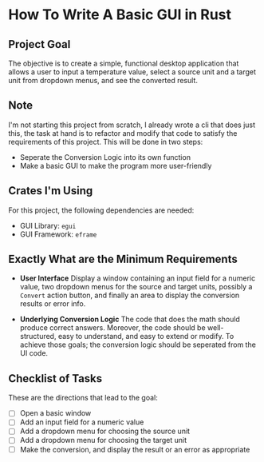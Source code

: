 # How To Write A Basic GUI in Rust

## Project Goal

The objective is to create a simple, functional desktop
application that allows a user to input a temperature value, select a source
unit and a target unit from dropdown menus, and see the converted result.

## Note

I'm not starting this project from scratch, I already wrote a cli that
does just this, the task at hand is to refactor and modify that code
to satisfy the requirements of this project.
This will be done in two steps:

- Seperate the Conversion Logic into its own function
- Make a basic GUI to make the program more user-friendly

## Crates I'm Using

For this project, the following dependencies are needed:

- GUI Library: `egui`
- GUI Framework: `eframe`

## Exactly What are the Minimum Requirements

- **User Interface**
  Display a window containing an input field for a numeric value, two
  dropdown menus for the source and target units, possibly a `Convert`
  action button, and finally an area to display the conversion results
  or error info.

- **Underlying Conversion Logic**
  The code that does the math should produce correct answers. Moreover,
  the code should be well-structured, easy to understand, and easy to
  extend or modify.
  To achieve those goals; the conversion logic should be seperated from
  the UI code.

## Checklist of Tasks

These are the directions that lead to the goal:

- [ ] Open a basic window
- [ ] Add an input field for a numeric value
- [ ] Add a dropdown menu for choosing the source unit
- [ ] Add a dropdown menu for choosing the target unit
- [ ] Make the conversion, and display the result
      or an error as appropriate

